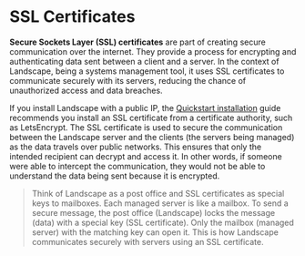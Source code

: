 # SSL Certificates

**Secure Sockets Layer (SSL) certificates** are part of creating secure communication over the internet. They provide a process for encrypting and authenticating data sent between a client and a server. In the context of Landscape, being a systems management tool, it uses SSL certificates to communicate securely with its servers, reducing the chance of unauthorized access and data breaches.

If you install Landscape with a public IP, the [Quickstart installation](https://ubuntu.com/landscape/docs/quickstart-deployment) guide recommends you install an SSL certificate from a certificate authority, such as LetsEncrypt. The SSL certificate is used to secure the communication between the Landscape server and the clients (the servers being managed) as the data travels over public networks. This ensures that only the intended recipient can decrypt and access it.  In other words, if someone were able to intercept the communication, they would not be able to understand the data being sent because it is encrypted.

> Think of Landscape as a post office and SSL certificates as special keys to mailboxes. Each managed server is like a mailbox. To send a secure message, the post office (Landscape) locks the message (data) with a special key (SSL certificate). Only the mailbox (managed server) with the matching key can open it. This is how Landscape communicates securely with servers using an SSL certificate.

